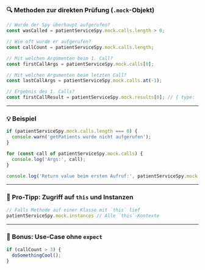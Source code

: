 
### 🔍 Methoden zur direkten Prüfung (`.mock`-Objekt)

```ts
// Wurde der Spy überhaupt aufgerufen?
const wasCalled = patientServiceSpy.mock.calls.length > 0;

// Wie oft wurde er aufgerufen?
const callCount = patientServiceSpy.mock.calls.length;

// Mit welchen Argumenten beim 1. Call?
const firstCallArgs = patientServiceSpy.mock.calls[0];

// Mit welchen Argumenten beim letzten Call?
const lastCallArgs = patientServiceSpy.mock.calls.at(-1);

// Ergebnis des 1. Calls?
const firstCallResult = patientServiceSpy.mock.results[0]; // { type: 'return', value: ... }
```

---

### 💡 Beispiel

```ts
if (patientServiceSpy.mock.calls.length === 0) {
  console.warn('getPatients wurde nicht aufgerufen');
}

for (const call of patientServiceSpy.mock.calls) {
  console.log('Args:', call);
}

console.log('Return value beim ersten Aufruf:', patientServiceSpy.mock.results[0]?.value);
```

---

### 🧠 Pro-Tipp: Zugriff auf `this` und Instanzen

```ts
// Falls Methode auf einer Klasse mit `this` lief
patientServiceSpy.mock.instances // Alle `this`-Kontexte
```

---

### 🧬 Bonus: Use-Case ohne `expect`

```ts
if (callCount > 3) {
  doSomethingCool();
}
```
